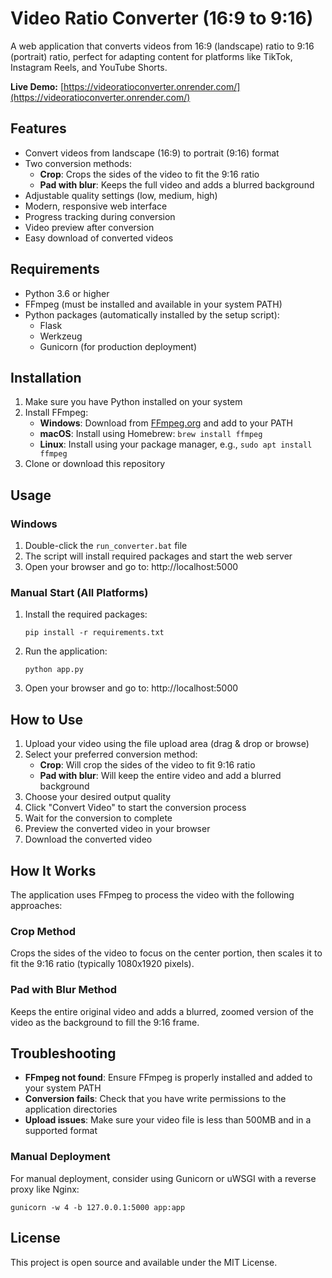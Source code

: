 # Video Ratio Converter (16:9 to 9:16)

A web application that converts videos from 16:9 (landscape) ratio to 9:16 (portrait) ratio, perfect for adapting content for platforms like TikTok, Instagram Reels, and YouTube Shorts.

**Live Demo:** [https://videoratioconverter.onrender.com/](https://videoratioconverter.onrender.com/)

## Features

- Convert videos from landscape (16:9) to portrait (9:16) format
- Two conversion methods:
  - **Crop**: Crops the sides of the video to fit the 9:16 ratio
  - **Pad with blur**: Keeps the full video and adds a blurred background
- Adjustable quality settings (low, medium, high)
- Modern, responsive web interface
- Progress tracking during conversion
- Video preview after conversion
- Easy download of converted videos

## Requirements

- Python 3.6 or higher
- FFmpeg (must be installed and available in your system PATH)
- Python packages (automatically installed by the setup script):
  - Flask
  - Werkzeug
  - Gunicorn (for production deployment)

## Installation

1. Make sure you have Python installed on your system
2. Install FFmpeg:
   - **Windows**: Download from [FFmpeg.org](https://ffmpeg.org/download.html) and add to your PATH
   - **macOS**: Install using Homebrew: `brew install ffmpeg`
   - **Linux**: Install using your package manager, e.g., `sudo apt install ffmpeg`
3. Clone or download this repository

## Usage

### Windows

1. Double-click the `run_converter.bat` file
2. The script will install required packages and start the web server
3. Open your browser and go to: http://localhost:5000

### Manual Start (All Platforms)

1. Install the required packages:
   ```
   pip install -r requirements.txt
   ```

2. Run the application:
   ```
   python app.py
   ```

3. Open your browser and go to: http://localhost:5000

## How to Use

1. Upload your video using the file upload area (drag & drop or browse)
2. Select your preferred conversion method:
   - **Crop**: Will crop the sides of the video to fit 9:16 ratio
   - **Pad with blur**: Will keep the entire video and add a blurred background
3. Choose your desired output quality
4. Click "Convert Video" to start the conversion process
5. Wait for the conversion to complete
6. Preview the converted video in your browser
7. Download the converted video

## How It Works

The application uses FFmpeg to process the video with the following approaches:

### Crop Method
Crops the sides of the video to focus on the center portion, then scales it to fit the 9:16 ratio (typically 1080x1920 pixels).

### Pad with Blur Method
Keeps the entire original video and adds a blurred, zoomed version of the video as the background to fill the 9:16 frame.

## Troubleshooting

- **FFmpeg not found**: Ensure FFmpeg is properly installed and added to your system PATH
- **Conversion fails**: Check that you have write permissions to the application directories
- **Upload issues**: Make sure your video file is less than 500MB and in a supported format
  
### Manual Deployment

For manual deployment, consider using Gunicorn or uWSGI with a reverse proxy like Nginx:

```
gunicorn -w 4 -b 127.0.0.1:5000 app:app
```

## License

This project is open source and available under the MIT License.
